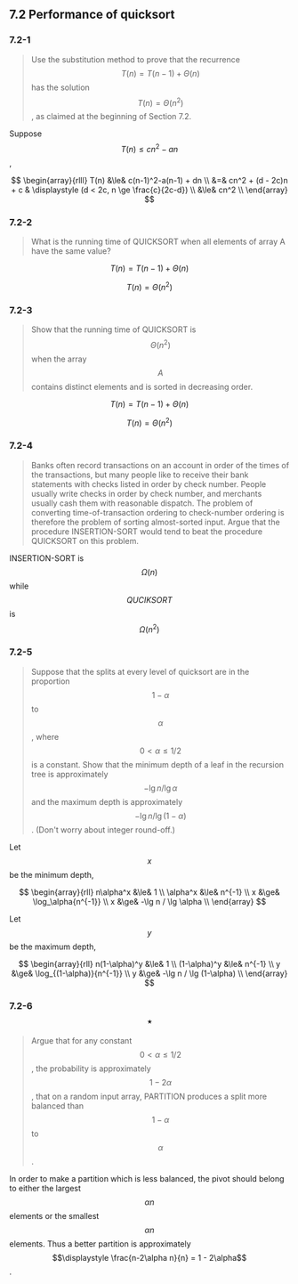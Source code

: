 ## 7.2 Performance of quicksort

### 7.2-1

> Use the substitution method to prove that the recurrence $$T(n) = T(n - 1) + \Theta(n)$$has the solution $$T(n)=\Theta(n^2)$$, as claimed at the beginning of Section 7.2.

Suppose $$T(n) \le cn^2-an$$,

$$
\begin{array}{rlll}
T(n) &\le& c(n-1)^2-a(n-1) + dn \\
&=&  cn^2 + (d - 2c)n + c & \displaystyle (d < 2c, n \ge \frac{c}{2c-d}) \\
&\le& cn^2 \\
\end{array}
$$

### 7.2-2

> What is the running time of QUICKSORT when all elements of array A have the
same value?

$$T(n)=T(n-1)+\Theta(n)$$

$$T(n)=\Theta(n^2)$$

### 7.2-3

> Show that the running time of QUICKSORT is $$\Theta(n^2)$$ when the array $$A$$ contains distinct elements and is sorted in decreasing order.

$$T(n)=T(n-1)+\Theta(n)$$

$$T(n)=\Theta(n^2)$$

### 7.2-4

> Banks often record transactions on an account in order of the times of the transactions, but many people like to receive their bank statements with checks listed in order by check number. People usually write checks in order by check number, and merchants usually cash them with reasonable dispatch. The problem of converting time-of-transaction ordering to check-number ordering is therefore the problem of sorting almost-sorted input. Argue that the procedure INSERTION-SORT would tend to beat the procedure QUICKSORT on this problem.

INSERTION-SORT is $$\Omega(n)$$ while $$QUCIKSORT$$ is $$\Omega(n^2)$$

### 7.2-5

> Suppose that the splits at every level of quicksort are in the proportion $$1-\alpha$$ to $$\alpha$$, where $$0 < \alpha \le 1/2$$ is a constant. Show that the minimum depth of a leaf in the recursion tree is approximately $$-\lg n / \lg \alpha$$ and the maximum depth is approximately $$-\lg n/\lg(1-\alpha)$$. (Don't worry about integer round-off.)

Let $$x$$ be the minimum depth,

$$
\begin{array}{rll}
n\alpha^x &\le& 1 \\
\alpha^x &\le& n^{-1} \\
x &\ge& \log_\alpha{n^{-1}} \\
x &\ge& -\lg n / \lg \alpha \\
\end{array}
$$

Let $$y$$ be the maximum depth,

$$
\begin{array}{rll}
n(1-\alpha)^y &\le& 1 \\
(1-\alpha)^y &\le& n^{-1} \\
y &\ge& \log_{(1-\alpha)}{n^{-1}} \\
y &\ge& -\lg n / \lg (1-\alpha) \\
\end{array}
$$

### 7.2-6 $$\star$$

> Argue that for any constant $$0 < \alpha \le 1/2$$, the probability is approximately $$1 - 2\alpha$$, that on a random input array, PARTITION produces a split more balanced than $$1-\alpha$$ to $$\alpha$$.

In order to make a partition which is less balanced, the pivot should belong to either the largest $$\alpha n$$ elements or the smallest $$\alpha n$$ elements. Thus a better partition is approximately $$\displaystyle \frac{n-2\alpha n}{n} = 1 - 2\alpha$$.


